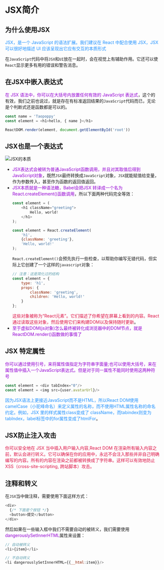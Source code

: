 # JSX简介
## 为什么使用JSX
<font color=#1E90FF>JSX，是一个 JavaScript 的语法扩展。我们建议在 React 中配合使用 JSX，JSX 可以很好地描述 UI 应该呈现出它应有交互的本质形式</font>

在`JavaScript`代码中将`JSX`和`UI`放在一起时，会在视觉上有辅助作用。它还可以使`React`显示更多有用的错误和警告消息。

## 在JSX中嵌入表达式
<font color=#9400D3>在 JSX 语法中，你可以在大括号内放置任何有效的 JavaScript 表达式</font>，这个的有效，我们之前也说过，就是存在有标准返回结果的`JavaScript`代码而已，无论是个判断式还是函数都是可以的。

```javascript
const name = 'Taopoppy'
const element = <h1>hello, { name }</h1>

ReactDOM.render(element, document.getElementById('root'))
```

## JSX也是一个表达式
<img :src="$withBase('/react_redux_jsx.png')" alt="JSX的本质">

+ <font color=#9400D3>JSX表达式会被转为普通JavaScript函数调用，并且对其取值后得到JavaScript对象</font>，既然`JSX`最终转换成`JavaScript`对象，`JSX`就能赋值给变量，作为参数传入，甚至作为函数的返回值返回。
+ <font color=#9400D3>JSX本质就是一种语法糖，Babel会把JSX 转译成一个名为React.createElement()函数调用</font>，所以下面两种代码完全等效：
	```javascript
	const element = (
		<h1 className="greeting">
			Hello, world!
		</h1>
	);
	```
	```javascript
	const element = React.createElement(
		'h1',
		{className: 'greeting'},
		'Hello, world!'
	);
	```
	`React.createElement()`会预先执行一些检查，以帮助你编写无错代码，但实际上它创建了一个这样的`javascript`对象：
	```javascript
	// 注意：这是简化过的结构
	const element = {
		type: 'h1',
		props: {
			className: 'greeting',
			children: 'Hello, world!'
		}
	};
	```
	<font color=#DD1144>这些对象被称为“React元素”。它们描述了你希望在屏幕上看到的内容。React通过读取这些对象，然后使用它们来构建DOM以及保持随时更新</font>。
+ <font color=#9400D3>至于虚拟DOM(js对象)怎么最终被转化成浏览器中的DOM节点，就是ReactDOM.render()函数做的事情了</font>

## JSX 特定属性
<font color=#9400D3>你可以通过使用引号，来将属性值指定为字符串字面量;也可以使用大括号，来在属性值中插入一个JavaScript表达式。但是对于同一属性不能同时使用这两种符号</font>

```javascript
const element = <div tabIndex="0"/>
const element = <img src={user.avatarUrl}/>
```
<font color=#1E90FF>因为JSX语法上更接近JavaScript而不是HTML，所以React DOM使用camelCase（小驼峰命名）来定义属性的名称，而不使用HTML属性名称的命名约定。例如，JSX 里的样式属性class变成了 className，而tabindex则变为tabIndex，label标签中的for属性变成了htmlFor</font>。

## JSX防止注入攻击
<font color=#DD1144>你可以安全地在 JSX 当中插入用户输入内容,React DOM 在渲染所有输入内容之前，默认会进行转义。它可以确保在你的应用中，永远不会注入那些并非自己明确编写的内容。所有的内容在渲染之前都被转换成了字符串。这样可以有效地防止 XSS（cross-site-scripting, 跨站脚本）攻击。</font>

## 注释和转义
在`JSX`当中做注释，需要使用下面这样方式：
```javascript
<div>
  {/* 下面是个按钮 */}
  <button>提交</button>
</div>
```
然后如果在一些输入框中我们不需要自动的被转义，我们需要使用<font color=#9400D3>dangerouslySetInnerHTML</font>属性来设置：
```javascript
// 自动被转义
<li>{item}</li>

// 不自动转义
<li dangerouslySetInnerHTML={{__html:item}}/>
```